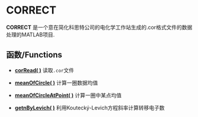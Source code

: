 # CORRECT


**CORRECT** 是一个意在简化科思特公司的电化学工作站生成的.cor格式文件的数据处理的MATLAB项目.


## 函数/Functions

- **[corRead( )](docs/corRead.md)** 读取`.cor`文件
- **[meanOfCircle( )](docs/meanOfCircle.md)** 计算一圈数据均值
- **[meanOfCircleAtPoint( )](docs/meanOfCircleAtPoint.md)** 计算一圈中某点均值

- **[getnByLevich( )](docs/getnByLevich.md)** 利用Koutecký-Levich方程斜率计算转移电子数

